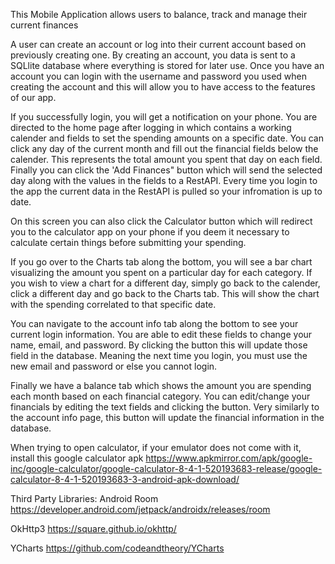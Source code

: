 This Mobile Application allows users to balance, track and manage their current finances

A user can create an account or log into their current account based on previously creating one. By creating an account, you data is sent to a SQLlite database
where everything is stored for later use. Once you have an account you can login with the username and password you used when creating the account and this will
allow you to have access to the features of our app.

If you successfully login, you will get a notification on your phone. You are directed to the home page after logging in which contains a working calender and fields to 
set the spending amounts on a specific date. You can click any day of
the current month and fill out the financial fields below the calender. This represents the total amount you spent that day on each field. Finally you can click
the 'Add Finances" button which will send the selected day along with the values in the fields to a RestAPI. Every time you login to the app the current data in the
RestAPI is pulled so your infromation is up to date.

On this screen you can also click the Calculator button which will redirect you to the calculator app on your phone if you deem it necessary to calculate certain things 
before submitting your spending.

If you go over to the Charts tab along the bottom, you will see a bar chart visualizing the amount you spent on a particular day for each category. If you wish to view
a chart for a different day, simply go back to the calender, click a different day and go back to the Charts tab. This will show the chart with the spending correlated
to that specific date.

You can navigate to the account info tab along the bottom to see your current login information. You are able to edit these fields to change your name, email, and password.
By clicking the button this will update those field in the database. Meaning the next time you login, you must use the new email and password or else you cannot login.

Finally we have a balance tab which shows the amount you are spending each month based on each financial category. You can edit/change your financials by editing the text
fields and clicking the button. Very similarly to the account info page, this button will update the financial information in the database.

When trying to open calculator, if your emulator does not come with it, install this google calculator apk
https://www.apkmirror.com/apk/google-inc/google-calculator/google-calculator-8-4-1-520193683-release/google-calculator-8-4-1-520193683-3-android-apk-download/


Third Party Libraries:
Android Room
https://developer.android.com/jetpack/androidx/releases/room

OkHttp3
https://square.github.io/okhttp/

YCharts
https://github.com/codeandtheory/YCharts
